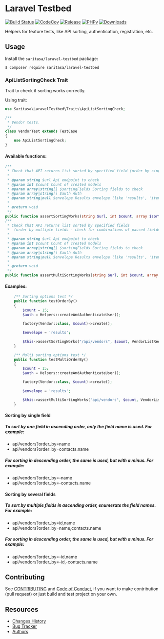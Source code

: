 # Laravel Testbed

[![Build Status](https://github.com/Saritasa/php-laravel-testbed/workflows/build/badge.svg)](https://github.com/Saritasa/php-laravel-testbed/actions)
[![CodeCov](https://codecov.io/gh/Saritasa/php-laravel-testbed/branch/master/graph/badge.svg)](https://codecov.io/gh/Saritasa/php-laravel-testbed)
[![Release](https://img.shields.io/github/release/Saritasa/php-laravel-testbed.svg)](https://github.com/Saritasa/php-laravel-testbed/releases)
[![PHPv](https://img.shields.io/packagist/php-v/saritasa/laravel-testbed.svg)](http://www.php.net)
[![Downloads](https://img.shields.io/packagist/dt/saritasa/laravel-testbed.svg)](https://packagist.org/packages/saritasa/laravel-testbed)

Helpers for feature tests, like API sorting, authentication, registration, etc.

## Usage

Install the ```saritasa/laravel-testbed``` package:

```bash
$ composer require saritasa/laravel-testbed
```

### ApiListSortingCheck Trait
Trait to check if sorting works correctly.

Using trait:
```php
use Saritasa\LaravelTestbed\Traits\ApiListSortingCheck;

/**
 * Vendor tests.
 */
class VendorTest extends TestCase
{
    use ApiListSortingCheck;
}
```

#### Available functions:
```php
/**
 * Check that API returns list sorted by specified field (order by single field - check for each of passed fields).
 *
 * @param string $url Api endpoint to check
 * @param int $count Count of created models
 * @param array|string[] $sortingFields Sorting fields to check
 * @param array|string[] $auth Auth
 * @param string|null $envelope Results envelope (like 'results', 'items', etc.)
 *
 * @return void
 */
public function assertSortingWorks(string $url, int $count, array $sortingFields, array $auth, ?string $envelope): void
/**
 * Check that API returns list sorted by specified fields
 *  (order by multiple fields - check for combinations of passed fields).
 *
 * @param string $url Api endpoint to check
 * @param int $count Count of created models
 * @param array|string[] $sortingFields Sorting fields to check
 * @param array|string[] $auth Auth
 * @param string|null $envelope Results envelope (like 'results', 'items', etc.)
 *
 * @return void
 */
public function assertMultiSortingWorks(string $url, int $count, array $sortingFields, array $auth, ?string $envelope): void
```

#### Examples:
```php
    /** Sorting options test */
    public function testOrderBy()
    {
        $count = 15;
        $auth = Helpers::createAndAuthenticateUser();

        factory(Vendor::class, $count)->create();
        
        $envelope = 'results';
        
        $this->assertSortingWorks("/api/vendors", $count, VendorListRequest::SORTING_FIELDS, $auth, $envelope);
    }

    /** Multi sorting options test */
    public function testMultiOrderBy()
    {
        $count = 15;
        $auth = Helpers::createAndAuthenticateUser();

        factory(Vendor::class, $count)->create();
        
        $envelope = 'results';

        $this->assertMultiSortingWorks("api/vendors", $count, VendorListRequest::SORTING_FIELDS, $auth, $envelope);
    }
```
#### Sorting by single field
##### To sort by one field in ascending order, only the field name is used. For example:
* api/vendors?order_by=name
* api/vendors?order_by=contacts.name
##### For sorting in descending order, the same is used, but with a minus. For example:
* api/vendors?order_by=-name
* api/vendors?order_by=-contacts.name

#### Sorting by several fields
##### To sort by multiple fields in ascending order, enumerate the field names. For example:
* api/vendors?order_by=id,name
* api/vendors?order_by=name,contacts.name
##### For sorting in descending order, the same is used, but with a minus. For example:
* api/vendors?order_by=-id,name
* api/vendors?order_by=-id,-contacts.name

## Contributing
See [CONTRIBUTING](CONTRIBUTING.md) and [Code of Conduct](CONDUCT.md),
if you want to make contribution (pull request)
or just build and test project on your own.

## Resources

* [Changes History](CHANGES.md)
* [Bug Tracker](https://github.com/Saritasa/php-laravel-testbed/issues)
* [Authors](https://github.com/Saritasa/php-laravel-testbed/contributors)

